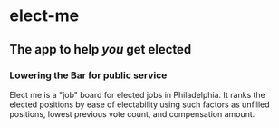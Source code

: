 # elect-me
## The app to help *you* get elected
### Lowering the Bar for public service

Elect me is a "job" board for elected jobs in Philadelphia. It ranks the elected positions by ease of electability using such factors as unfilled positions, lowest previous vote count, and compensation amount.

